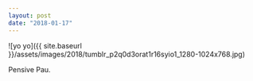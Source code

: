 ```yaml
---
layout: post
date: "2018-01-17"
---
```


![yo yo]({{ site.baseurl }}/assets/images/2018/tumblr_p2q0d3orat1r16syio1_1280-1024x768.jpg)

Pensive Pau.
